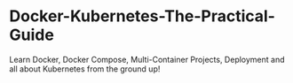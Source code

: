 # Docker-Kubernetes-The-Practical-Guide
Learn Docker, Docker Compose, Multi-Container Projects, Deployment and all about Kubernetes from the ground up!
